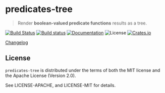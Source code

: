 # predicates-tree

> Render **boolean-valued predicate functions** results as a tree.

[![Build Status](https://travis-ci.org/assert-rs/predicates-rs.svg?branch=master)](https://travis-ci.org/assert-rs/predicates-rs)
[![Build status](https://ci.appveyor.com/api/projects/status/enru6k55xme867u6?svg=true)](https://ci.appveyor.com/project/epage/predicates-rs)
[![Documentation](https://img.shields.io/badge/docs-master-blue.svg)](https://docs.rs/predicates-tree)
![License](https://img.shields.io/crates/l/predicates-tree.svg)
[![Crates.io](https://img.shields.io/crates/v/predicates-tree.svg?maxAge=2592000)](https://crates.io/crates/predicates-tree)

[Changelog](https://github.com/assert-rs/predicates-rs/blob/master/predicates-tree/CHANGELOG.md)


## License

`predicates-tree` is distributed under the terms of both the MIT license and the
Apache License (Version 2.0).

See LICENSE-APACHE, and LICENSE-MIT for details.
